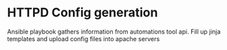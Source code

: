 # HTTPD Config generation
Ansible playbook gathers information from automations tool api. Fill up jinja templates and upload config files into apache servers
